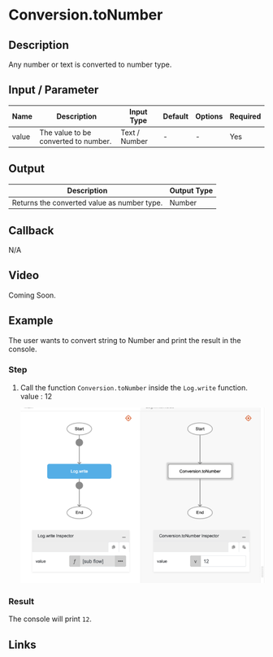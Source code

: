 # Conversion.toNumber

## Description

Any number or text is converted to number type.

## Input / Parameter

| Name | Description | Input Type | Default | Options | Required |
| ------ | ------ | ------ | ------ | ------ | ------ |
| value | The value to be converted to number. | Text / Number | - | - | Yes |

## Output

| Description | Output Type |
| ------ | ------ |
| Returns the converted value as number type. | Number |

## Callback

N/A

## Video

Coming Soon.

## Example

The user wants to convert string to Number and print the result in the console.
</br>

### Step

1. Call the function `Conversion.toNumber` inside the `Log.write` function.
    </br>
    value : 12

    ![](./toNumber-step-1.png)

### Result

The console will print `12`.

## Links